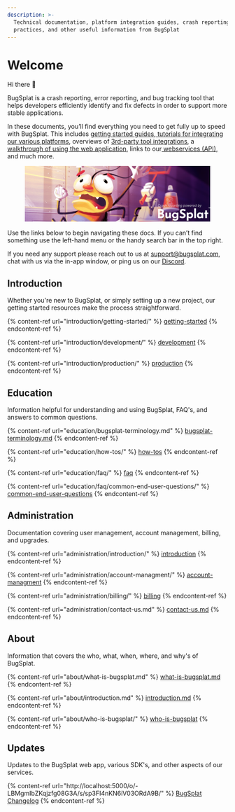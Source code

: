 ```yaml
---
description: >-
  Technical documentation, platform integration guides, crash reporting best
  practices, and other useful information from BugSplat
---
```


# Welcome

Hi there 👋

BugSplat is a crash reporting, error reporting, and bug tracking tool that helps developers efficiently identify and fix defects in order to support more stable applications.&#x20;

In these documents, you’ll find everything you need to get fully up to speed with BugSplat.  This includes [getting started guides](introduction/getting-started/),[ tutorials for integrating our various platforms](introduction/getting-started/integrations/), overviews of [3rd-party tool integrations](introduction/development/integrating-with-tools/), a [walkthrough of using the web application](introduction/development/using-the-app.md), links to our[ webservices (API)](introduction/development/web-services/api/), and much more.&#x20;

<figure><img src=".gitbook/assets/bs-video-game-banner-wide-logo-powered-reddit.png" alt=""><figcaption></figcaption></figure>

Use the links below to begin navigating these docs.  If you can’t find something use the left-hand menu or the handy search bar in the top right.

If you need any support please reach out to us at [support@bugsplat.com](mailto:support@bugsplat.com), chat with us via the in-app window, or ping us on our [Discord](https://discord.gg/K4KjjRV5ve).



## Introduction

Whether you're new to BugSplat, or simply setting up a new project, our getting started resources make the process straightforward.&#x20;

{% content-ref url="introduction/getting-started/" %}
[getting-started](introduction/getting-started/)
{% endcontent-ref %}

{% content-ref url="introduction/development/" %}
[development](introduction/development/)
{% endcontent-ref %}

{% content-ref url="introduction/production/" %}
[production](introduction/production/)
{% endcontent-ref %}

## **Education**

Information helpful for understanding and using BugSplat, FAQ's, and answers to common questions.

{% content-ref url="education/bugsplat-terminology.md" %}
[bugsplat-terminology.md](education/bugsplat-terminology.md)
{% endcontent-ref %}

{% content-ref url="education/how-tos/" %}
[how-tos](education/how-tos/)
{% endcontent-ref %}

{% content-ref url="education/faq/" %}
[faq](education/faq/)
{% endcontent-ref %}

{% content-ref url="education/faq/common-end-user-questions/" %}
[common-end-user-questions](education/faq/common-end-user-questions/)
{% endcontent-ref %}

## Administration

Documentation covering user management, account management, billing, and upgrades.

{% content-ref url="administration/introduction/" %}
[introduction](administration/introduction/)
{% endcontent-ref %}

{% content-ref url="administration/account-managment/" %}
[account-managment](administration/account-managment/)
{% endcontent-ref %}

{% content-ref url="administration/billing/" %}
[billing](administration/billing/)
{% endcontent-ref %}

{% content-ref url="administration/contact-us.md" %}
[contact-us.md](administration/contact-us.md)
{% endcontent-ref %}



## About

Information that covers the who, what, when, where, and why's of BugSplat.

{% content-ref url="about/what-is-bugsplat.md" %}
[what-is-bugsplat.md](about/what-is-bugsplat.md)
{% endcontent-ref %}

{% content-ref url="about/introduction.md" %}
[introduction.md](about/introduction.md)
{% endcontent-ref %}

{% content-ref url="about/who-is-bugsplat/" %}
[who-is-bugsplat](about/who-is-bugsplat/)
{% endcontent-ref %}

## Updates

Updates to the BugSplat web app, various SDK's, and other aspects of our services.

{% content-ref url="http://localhost:5000/o/-LBMgmIbZKqjzfg08G3A/s/sp3FI4nKN6iV03ORdA9B/" %}
[BugSplat Changelog](http://localhost:5000/o/-LBMgmIbZKqjzfg08G3A/s/sp3FI4nKN6iV03ORdA9B/)
{% endcontent-ref %}
